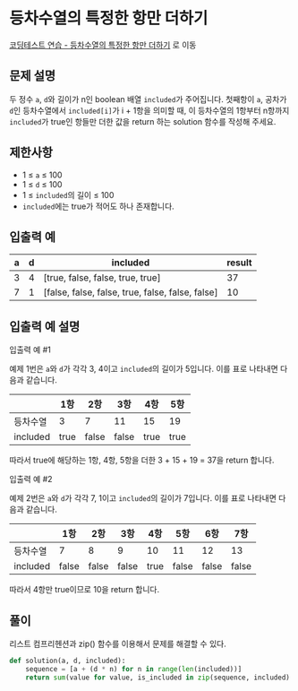 # 등차수열의 특정한 항만 더하기

[코딩테스트 연습 - 등차수열의 특정한 항만 더하기][1] 로 이동

## 문제 설명

두 정수 `a`, `d`와 길이가 n인 boolean 배열 `included`가 주어집니다. 첫째항이 `a`, 공차가 `d`인 등차수열에서 `included[i]`가 i + 1항을 의미할 때, 이 등차수열의 1항부터 n항까지 `included`가 true인 항들만 더한 값을 return 하는 solution 함수를 작성해 주세요.

## 제한사항

- 1 ≤ `a` ≤ 100
- 1 ≤ `d` ≤ 100
- 1 ≤ `included`의 길이 ≤ 100
- `included`에는 true가 적어도 하나 존재합니다.

## 입출력 예

| a   | d   | included                                         | result |
| --- | --- | ------------------------------------------------ | ------ |
| 3   | 4   | [true, false, false, true, true]                 | 37     |
| 7   | 1   | [false, false, false, true, false, false, false] | 10     |

## 입출력 예 설명

입출력 예 #1

예제 1번은 `a`와 `d`가 각각 3, 4이고 `included`의 길이가 5입니다. 이를 표로 나타내면 다음과 같습니다.

|          | 1항  | 2항   | 3항   | 4항  | 5항  |
| -------- | ---- | ----- | ----- | ---- | ---- |
| 등차수열 | 3    | 7     | 11    | 15   | 19   |
| included | true | false | false | true | true |

따라서 true에 해당하는 1항, 4항, 5항을 더한 3 + 15 + 19 = 37을 return 합니다.

입출력 예 #2

예제 2번은 `a`와 `d`가 각각 7, 1이고 `included`의 길이가 7입니다. 이를 표로 나타내면 다음과 같습니다.

|          | 1항   | 2항   | 3항   | 4항  | 5항   | 6항   | 7항   |
| -------- | ----- | ----- | ----- | ---- | ----- | ----- | ----- |
| 등차수열 | 7     | 8     | 9     | 10   | 11    | 12    | 13    |
| included | false | false | false | true | false | false | false |

따라서 4항만 true이므로 10을 return 합니다.

## 풀이

리스트 컴프리헨션과 zip() 함수를 이용해서 문제를 해결할 수 있다.

```python
def solution(a, d, included):
    sequence = [a + (d * n) for n in range(len(included))]
    return sum(value for value, is_included in zip(sequence, included) if is_included)
```

[1]: https://school.programmers.co.kr/learn/courses/30/lessons/181931
